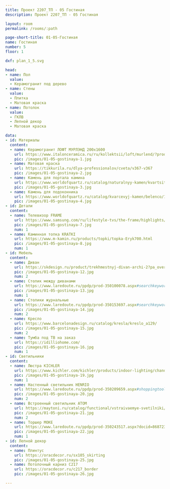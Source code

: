 ```yaml
---
title: Проект 2207_ТП - 05 Гостиная
description: Проект 2207_ТП - 05 Гостиная

layout: room
permalink: /rooms/:path

page-short-title: 01-05-Гостиная
name: Гостиная
number: 5
floor: 1

dxf: plan_1_5.svg

head:
- name: Пол
  value:
  - Керамогранит под дерево
- name: Стены
  value:
  - Плитка
  - Матовая краска
- name: Потолок
  value:
  - ГКЛВ
  - Лепной декор
  - Матовая краска

data:
- id: Материалы
  content:
  - name: Керамогранит ЛОФТ МУРЛЭНД 200x1600
    url: https://www.italonceramica.ru/ru/kollektsii/loft/murlend/?producttype=gres
    pic: /images/01-05-gostinaya-1.jpg
  - name: Матовая краска
    url: https://tikkurila.ru/dlya-professionalov/cveta/v367-v367
    pic: /images/01-05-gostinaya-2.jpg
  - name: Камень для портала камина
    url: https://www.worldofquartz.ru/catalog/naturalnyy-kamen/kvartsit-esmeralda-esmeralda/
    pic: /images/01-05-gostinaya-3.jpg
  - name: Камень для подоконника
    url: https://www.worldofquartz.ru/catalog/kvarcevyj-kamen/belenco/1123-perla/
    pic: /images/01-05-gostinaya-4.jpg
- id: Детали
  content:
  - name: Телевизор FRAME
    url: https://www.samsung.com/ru/lifestyle-tvs/the-frame/highlights/
    pic: /images/01-05-gostinaya-7.jpg
    num: 1
  - name: Каминная топка KRATKI
    url: https://www.m-kamin.ru/products/topki/topka-Eryk700.html
    pic: /images/01-05-gostinaya-8.jpg
    num: 1
- id: Мебель
  content:
  - name: Диван
    url: https://skdesign.ru/product/trekhmestnyj-divan-archi-2?pa_overall-width=192-sm&pa_fabric=55-2
    pic: /images/01-05-gostinaya-12.jpg
    num: 2
  - name: Столик между диванами
    url: https://www.laredoute.ru/ppdp/prod-350100078.aspx#searchkeyword=am%20pm&shoppingtool=search
    pic: /images/01-05-gostinaya-13.jpg
    num: 1
  - name: Столики журнальные
    url: https://www.laredoute.ru/ppdp/prod-350153697.aspx#searchkeyword=am%20pm&shoppingtool=search
    pic: /images/01-05-gostinaya-14.jpg
    num: 2
  - name: Кресло
    url: https://www.barcelonadesign.ru/catalog/kresla/kreslo_a129/
    pic: /images/01-05-gostinaya-15.jpg
    num: 2
  - name: Тумба под ТВ на заказ
    url: https://idilliohome.com/
    pic: /images/01-05-gostinaya-16.jpg
    num: 1
- id: Светильники
  content:
  - name: Люстра KICHLER
    url: https://www.kichler.com/kichler/products/indoor-lighting/chandeliers/2-tier-chandeliers/trentino-9-light-chandelier-natural-brass/
    pic: /images/01-05-gostinaya-19.jpg
    num: 1
  - name: Настенный светильник HENRIO
    url: https://www.laredoute.ru/ppdp/prod-350209659.aspx#shoppingtool=treestructureguidednavigation
    pic: /images/01-05-gostinaya-20.jpg
    num: 2
  - name: Встроенный светильник ATOM
    url: https://maytoni.ru/catalog/functional/vstraivaemye-svetilniki/dl023-2-01w/
    pic: /images/01-05-gostinaya-21.jpg
    num: 2
  - name: Торшер MOKE
    url: https://www.laredoute.ru/ppdp/prod-350243517.aspx?docid=868723#srt=noSorting&searchkeyword=%D1%82%D0%BE%D1%80%D1%88%D0%B5%D1%80&shoppingtool=search&pgnt=2
    pic: /images/01-05-gostinaya-22.jpg
    num: 1
- id: Лепной декор
  content:
  - name: Плинтус 
    url: https://oracdecor.ru/sx105_skirting
    pic: /images/01-05-gostinaya-25.jpg
  - name: Потолочный карниз C217
    url: https://oracdecor.ru/c217_border
    pic: /images/01-05-gostinaya-26.jpg

---
```

